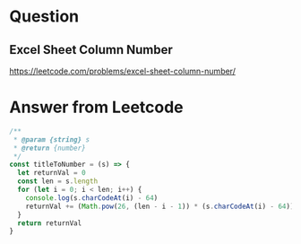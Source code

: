 # Question

## Excel Sheet Column Number

https://leetcode.com/problems/excel-sheet-column-number/

# Answer from Leetcode

```javascript
/**
 * @param {string} s
 * @return {number}
 */
const titleToNumber = (s) => {
  let returnVal = 0
  const len = s.length
  for (let i = 0; i < len; i++) {
    console.log(s.charCodeAt(i) - 64)
    returnVal += (Math.pow(26, (len - i - 1)) * (s.charCodeAt(i) - 64))
  }
  return returnVal
}
```
